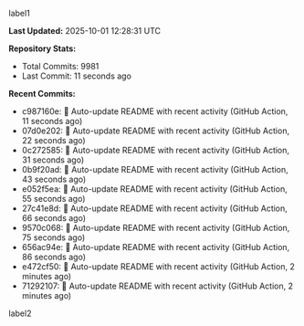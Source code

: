 
label1 
<!-- ACTIVITY_START -->
**Last Updated:** 2025-10-01 12:28:31 UTC

**Repository Stats:**
- Total Commits: 9981
- Last Commit: 11 seconds ago

**Recent Commits:**
- c987160e: 🤖 Auto-update README with recent activity (GitHub Action, 11 seconds ago)
- 07d0e202: 🤖 Auto-update README with recent activity (GitHub Action, 22 seconds ago)
- 0c272585: 🤖 Auto-update README with recent activity (GitHub Action, 31 seconds ago)
- 0b9f20ad: 🤖 Auto-update README with recent activity (GitHub Action, 43 seconds ago)
- e052f5ea: 🤖 Auto-update README with recent activity (GitHub Action, 55 seconds ago)
- 27c41e8d: 🤖 Auto-update README with recent activity (GitHub Action, 66 seconds ago)
- 9570c068: 🤖 Auto-update README with recent activity (GitHub Action, 75 seconds ago)
- 656ac94e: 🤖 Auto-update README with recent activity (GitHub Action, 86 seconds ago)
- e472cf50: 🤖 Auto-update README with recent activity (GitHub Action, 2 minutes ago)
- 71292107: 🤖 Auto-update README with recent activity (GitHub Action, 2 minutes ago)
<!-- ACTIVITY_END -->

label2
